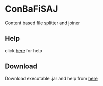 ConBaFiSAJ
==========
Content based file splitter and joiner

Help
----
click [here](https://github.com/virallalakia/ConBaFiSAJ/blob/master/src/Help/ConBaFiSAJHM.pdf?raw=true) for help

Download
----
Download executable .jar and help from [here](https://github.com/virallalakia/ConBaFiSAJ/blob/master/ConBaFiSAJ%20-%20VAH%20Production%20Pvt%20Ltd.zip?raw=true)
